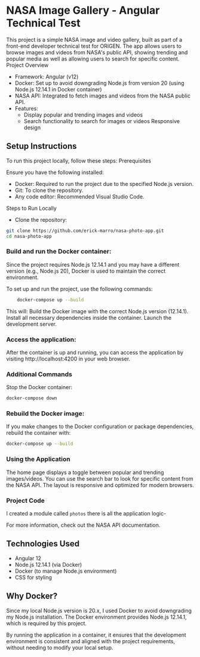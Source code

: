 # NASA Image Gallery - Angular Technical Test

This project is a simple NASA image and video gallery, built as part of a front-end developer technical test for ORIGEN. The app allows users to browse images and videos from NASA's public API, showing trending and popular media as well as allowing users to search for specific content.
Project Overview

- Framework: Angular (v12)
- Docker: Set up to avoid downgrading Node.js from version 20 (using Node.js 12.14.1 in Docker container)
- NASA API: Integrated to fetch images and videos from the NASA public API.
- Features:
  - Display popular and trending images and videos
  - Search functionality to search for images or videos
        Responsive design

## Setup Instructions

To run this project locally, follow these steps:
Prerequisites

Ensure you have the following installed:

- Docker: Required to run the project due to the specified Node.js version.
- Git: To clone the repository.
- Any code editor: Recommended Visual Studio Code.

Steps to Run Locally

- Clone the repository:

````bash
git clone https://github.com/erick-marro/nasa-photo-app.git
cd nasa-photo-app
````

### Build and run the Docker container:

Since the project requires Node.js 12.14.1 and you may have a different version (e.g., Node.js 20), Docker is used to maintain the correct environment.

To set up and run the project, use the following commands:

````bash
    docker-compose up --build
````
This will:
    Build the Docker image with the correct Node.js version (12.14.1).
    Install all necessary dependencies inside the container.
    Launch the development server.

### Access the application:

After the container is up and running, you can access the application by visiting http://localhost:4200 in your web browser.

### Additional Commands

Stop the Docker container:

````bash
docker-compose down
````

### Rebuild the Docker image:

If you make changes to the Docker configuration or package dependencies, rebuild the container with:

````bash
docker-compose up --build
````

### Using the Application

The home page displays a toggle between popular and trending images/videos.
You can use the search bar to look for specific content from the NASA API.
The layout is responsive and optimized for modern browsers.

### Project Code
I created a module called ````photos```` there is all the application logic-

For more information, check out the NASA API documentation.

## Technologies Used

- Angular 12
- Node.js 12.14.1 (via Docker)
- Docker (to manage Node.js environment)
- CSS for styling

## Why Docker?

Since my local Node.js version is 20.x, I used Docker to avoid downgrading my Node.js installation. The Docker environment provides Node.js 12.14.1, which is required by this project.

By running the application in a container, it ensures that the development environment is consistent and aligned with the project requirements, without needing to modify your local setup.
